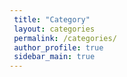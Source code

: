 ```yaml
---
 title: "Category"
 layout: categories
 permalink: /categories/
 author_profile: true
 sidebar_main: true
---
```

